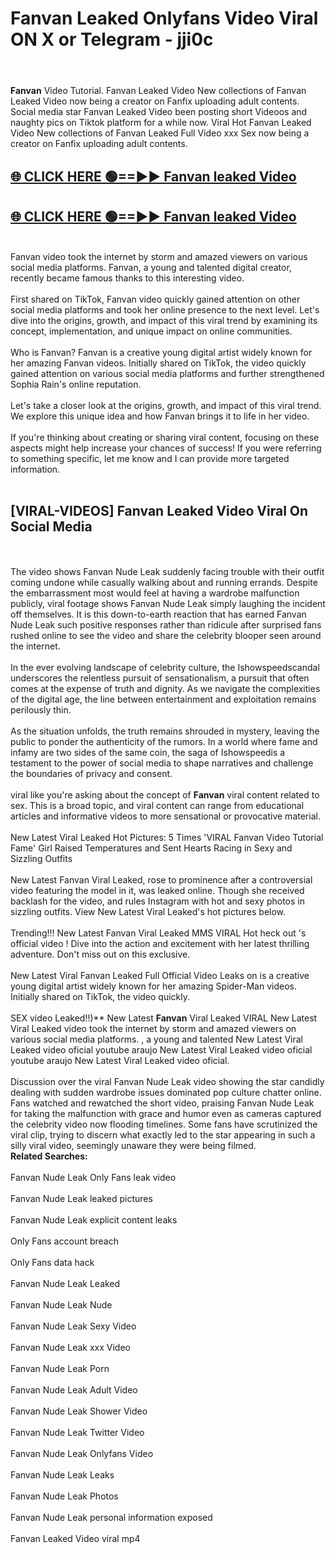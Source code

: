 <h1> Fanvan Leaked Onlyfans Video Viral ON X or Telegram - jji0c </h1>

# 
<br>
<strong>Fanvan</strong> Video Tutorial. Fanvan Leaked Video New collections of  Fanvan Leaked Video now being a creator on Fanfix uploading adult contents. Social media star Fanvan Leaked Video been posting short Videoos and naughty pics on Tiktok platform for a while now. Viral Hot Fanvan Leaked Video New collections of Fanvan Leaked Full Video xxx Sex now being a creator on Fanfix uploading adult contents.
<br>

## [🌐 CLICK HERE 🟢==►► Fanvan leaked Video ](https://onlyclips.site?title=Fanvan&ref=git)


## [🌐 CLICK HERE 🟢==►► Fanvan leaked Video ](https://onlyclips.site?title=Fanvan&ref=git)

<br>
Fanvan video took the internet by storm and amazed viewers on various social media platforms. Fanvan, a young and talented digital creator, recently became famous thanks to this interesting video.
<br><br>
First shared on TikTok, Fanvan video quickly gained attention on other social media platforms and took her online presence to the next level. Let's dive into the origins, growth, and impact of this viral trend by examining its concept, implementation, and unique impact on online communities.
<br><br>
Who is Fanvan? Fanvan is a creative young digital artist widely known for her amazing Fanvan videos. Initially shared on TikTok, the video quickly gained attention on various social media platforms and further strengthened Sophia Rain's online reputation.
<br><br>
Let's take a closer look at the origins, growth, and impact of this viral trend. We explore this unique idea and how Fanvan brings it to life in her video.
<br><br>
If you're thinking about creating or sharing viral content, focusing on these aspects might help increase your chances of success! If you were referring to something specific, let me know and I can provide more targeted information.
<br><br>
<h2>[VIRAL-VIDEOS] Fanvan Leaked Video Viral On Social Media</h2>
<br><br>
The video shows Fanvan Nude Leak suddenly facing trouble with their outfit coming undone while casually walking about and running errands. Despite the embarrassment most would feel at having a wardrobe malfunction publicly, viral footage shows Fanvan Nude Leak simply laughing the incident off themselves. It is this down-to-earth reaction that has earned Fanvan Nude Leak such positive responses rather than ridicule after surprised fans rushed online to see the video and share the celebrity blooper seen around the internet.
<br><br>
In the ever evolving landscape of celebrity culture, the Ishowspeedscandal underscores the relentless pursuit of sensationalism, a pursuit that often comes at the expense of truth and dignity. As we navigate the complexities of the digital age, the line between entertainment and exploitation remains perilously thin.
<br><br>
As the situation unfolds, the truth remains shrouded in mystery, leaving the public to ponder the authenticity of the rumors. In a world where fame and infamy are two sides of the same coin, the saga of Ishowspeedis a testament to the power of social media to shape narratives and challenge the boundaries of privacy and consent.
<br><br>
viral like you're asking about the concept of <strong>Fanvan</strong> viral content related to sex. This is a broad topic, and viral content can range from educational articles and informative videos to more sensational or provocative material.
<br><br>
New Latest Viral Leaked Hot Pictures: 5 Times 'VIRAL Fanvan Video Tutorial Fame' Girl Raised Temperatures and Sent Hearts Racing in Sexy and Sizzling Outfits
<br><br>
New Latest Fanvan Viral Leaked, rose to prominence after a controversial video featuring the model in it, was leaked online. Though she received backlash for the video, and rules Instagram with hot and sexy photos in sizzling outfits. View New Latest Viral Leaked's hot pictures below.
<br><br>
Trending!!! New Latest Fanvan Viral Leaked MMS VIRAL Hot heck out 's official video ! Dive into the action and excitement with her latest thrilling adventure. Don't miss out on this exclusive.
<br><br>
New Latest Viral Fanvan Leaked Full Official Video Leaks on  is a creative young digital artist widely known for her amazing Spider-Man videos. Initially shared on TikTok, the video quickly.
<br><br>
SEX video Leaked!!)** New Latest <strong>Fanvan</strong> Viral Leaked VIRAL New Latest Viral Leaked video took the internet by storm and amazed viewers on various social media platforms. , a young and talented New Latest Viral Leaked video oficial youtube araujo New Latest Viral Leaked video oficial youtube araujo New Latest Viral Leaked video oficial.
<br><br>
Discussion over the viral Fanvan Nude Leak video showing the star candidly dealing with sudden wardrobe issues dominated pop culture chatter online. Fans watched and rewatched the short video, praising Fanvan Nude Leak for taking the malfunction with grace and humor even as cameras captured the celebrity video now flooding timelines. Some fans have scrutinized the viral clip, trying to discern what exactly led to the star appearing in such a silly viral video, seemingly unaware they were being filmed.
<br>
<strong>Related Searches:</strong>
<br><br>
Fanvan Nude Leak Only Fans leak video
<br><br>
Fanvan Nude Leak leaked pictures
<br><br>
Fanvan Nude Leak explicit content leaks
<br><br>
Only Fans account breach
<br><br>
Only Fans data hack
<br><br>
Fanvan Nude Leak Leaked
<br><br>
Fanvan Nude Leak Nude
<br><br>
Fanvan Nude Leak Sexy Video
<br><br>
Fanvan Nude Leak xxx Video
<br><br>
Fanvan Nude Leak Porn
<br><br>
Fanvan Nude Leak Adult Video
<br><br>
Fanvan Nude Leak Shower Video
<br><br>
Fanvan Nude Leak Twitter Video
<br><br>
Fanvan Nude Leak Onlyfans Video
<br><br>
Fanvan Nude Leak Leaks
<br><br>
Fanvan Nude Leak Photos
<br><br>
Fanvan Nude Leak personal information exposed
<br><br>
Fanvan Leaked Video viral mp4